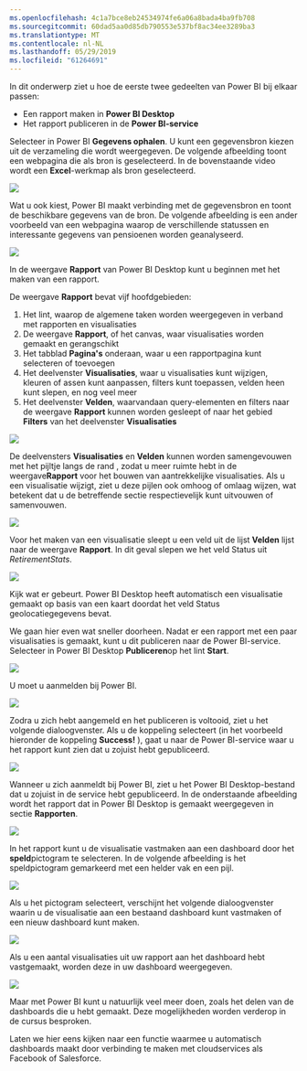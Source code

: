 ```yaml
---
ms.openlocfilehash: 4c1a7bce8eb24534974fe6a06a8bada4ba9fb708
ms.sourcegitcommit: 60dad5aa0d85db790553e537bf8ac34ee3289ba3
ms.translationtype: MT
ms.contentlocale: nl-NL
ms.lasthandoff: 05/29/2019
ms.locfileid: "61264691"
---
```

In dit onderwerp ziet u hoe de eerste twee gedeelten van Power BI bij elkaar passen:

* Een rapport maken in **Power BI Desktop**
* Het rapport publiceren in de **Power BI-service**

Selecteer in Power BI **Gegevens ophalen**. U kunt een gegevensbron kiezen uit de verzameling die wordt weergegeven. De volgende afbeelding toont een webpagina die als bron is geselecteerd. In de bovenstaande video wordt een **Excel**-werkmap als bron geselecteerd.

![](media/0-2-get-started-power-bi-desktop/c0a2_1.png)

Wat u ook kiest, Power BI maakt verbinding met de gegevensbron en toont de beschikbare gegevens van de bron. De volgende afbeelding is een ander voorbeeld van een webpagina waarop de verschillende statussen en interessante gegevens van pensioenen worden geanalyseerd.

![](media/0-2-get-started-power-bi-desktop/c0a2_2.png)

In de weergave **Rapport** van Power BI Desktop kunt u beginnen met het maken van een rapport.

De weergave **Rapport** bevat vijf hoofdgebieden:

1. Het lint, waarop de algemene taken worden weergegeven in verband met rapporten en visualisaties
2. De weergave **Rapport**, of het canvas, waar visualisaties worden gemaakt en gerangschikt
3. Het tabblad **Pagina's** onderaan, waar u een rapportpagina kunt selecteren of toevoegen
4. Het deelvenster **Visualisaties**, waar u visualisaties kunt wijzigen, kleuren of assen kunt aanpassen, filters kunt toepassen, velden heen kunt slepen, en nog veel meer
5. Het deelvenster **Velden**, waarvandaan query-elementen en filters naar de weergave **Rapport** kunnen worden gesleept of naar het gebied **Filters** van het deelvenster **Visualisaties**

![](media/0-2-get-started-power-bi-desktop/c0a2_3.png)

De deelvensters **Visualisaties** en **Velden** kunnen worden samengevouwen met het pijltje langs de rand , zodat u meer ruimte hebt in de weergave**Rapport** voor het bouwen van aantrekkelijke visualisaties. Als u een visualisatie wijzigt, ziet u deze pijlen ook omhoog of omlaag wijzen, wat betekent dat u de betreffende sectie respectievelijk kunt uitvouwen of samenvouwen.

![](media/0-2-get-started-power-bi-desktop/c0a2_4.png)

Voor het maken van een visualisatie sleept u een veld uit de lijst **Velden** lijst naar de weergave **Rapport**. In dit geval slepen we het veld Status uit *RetirementStats*.

![](media/0-2-get-started-power-bi-desktop/c0a2_5.png)

Kijk wat er gebeurt. Power BI Desktop heeft automatisch een visualisatie gemaakt op basis van een kaart doordat het veld Status geolocatiegegevens bevat.

We gaan hier even wat sneller doorheen. Nadat er een rapport met een paar visualisaties is gemaakt, kunt u dit publiceren naar de Power BI-service. Selecteer in Power BI Desktop **Publiceren**op het lint **Start**.

![](media/0-2-get-started-power-bi-desktop/c0a2_6.png)

U moet u aanmelden bij Power BI.

![](media/0-2-get-started-power-bi-desktop/c0a2_7.png)

Zodra u zich hebt aangemeld en het publiceren is voltooid, ziet u het volgende dialoogvenster. Als u de koppeling selecteert (in het voorbeeld hieronder de koppeling **Success!** ), gaat u naar de Power BI-service waar u het rapport kunt zien dat u zojuist hebt gepubliceerd.

![](media/0-2-get-started-power-bi-desktop/c0a2_8.png)

Wanneer u zich aanmeldt bij Power BI, ziet u het Power BI Desktop-bestand dat u zojuist in de service hebt gepubliceerd. In de onderstaande afbeelding wordt het rapport dat in Power BI Desktop is gemaakt weergegeven in sectie **Rapporten**.

![](media/0-2-get-started-power-bi-desktop/c0a2_9.png)

In het rapport kunt u de visualisatie vastmaken aan een dashboard door het **speld**pictogram te selecteren. In de volgende afbeelding is het speldpictogram gemarkeerd met een helder vak en een pijl.

![](media/0-2-get-started-power-bi-desktop/c0a2_10.png)

Als u het pictogram selecteert, verschijnt het volgende dialoogvenster waarin u de visualisatie aan een bestaand dashboard kunt vastmaken of een nieuw dashboard kunt maken.

![](media/0-2-get-started-power-bi-desktop/c0a2_11.png)

Als u een aantal visualisaties uit uw rapport aan het dashboard hebt vastgemaakt, worden deze in uw dashboard weergegeven.

![](media/0-2-get-started-power-bi-desktop/c0a2_12.png)

Maar met Power BI kunt u natuurlijk veel meer doen, zoals het delen van de dashboards die u hebt gemaakt. Deze mogelijkheden worden verderop in de cursus besproken.

Laten we hier eens kijken naar een functie waarmee u automatisch dashboards maakt door verbinding te maken met cloudservices als Facebook of Salesforce.

